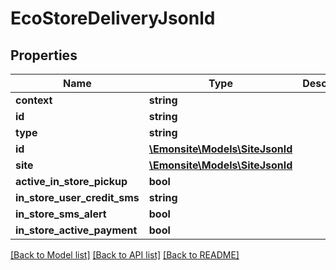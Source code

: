 # EcoStoreDeliveryJsonld

## Properties
Name | Type | Description | Notes
------------ | ------------- | ------------- | -------------
**context** | **string** |  | [optional] 
**id** | **string** |  | [optional] 
**type** | **string** |  | [optional] 
**id** | [**\Emonsite\Models\SiteJsonld**](SiteJsonld.md) |  | [optional] 
**site** | [**\Emonsite\Models\SiteJsonld**](SiteJsonld.md) |  | [optional] 
**active_in_store_pickup** | **bool** |  | [optional] 
**in_store_user_credit_sms** | **string** |  | [optional] 
**in_store_sms_alert** | **bool** |  | [optional] 
**in_store_active_payment** | **bool** |  | [optional] 

[[Back to Model list]](../../README.md#documentation-for-models) [[Back to API list]](../../README.md#documentation-for-api-endpoints) [[Back to README]](../../README.md)

